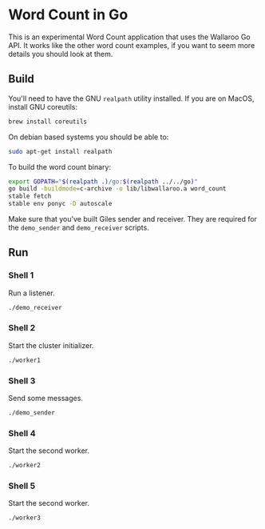 # Word Count in Go

This is an experimental Word Count application that uses the Wallaroo
Go API. It works like the other word count examples, if you want to
seem more details you should look at them.

## Build

You'll need to have the GNU `realpath` utility installed. If you are on MacOS, install GNU coreutils:

```bash
brew install coreutils
```

On debian based systems you should be able to:

```bash
sudo apt-get install realpath
```

To build the word count binary:

```bash
export GOPATH="$(realpath .)/go:$(realpath ../../go)"
go build -buildmode=c-archive -o lib/libwallaroo.a word_count
stable fetch
stable env ponyc -D autoscale
```

Make sure that you've built Giles sender and receiver. They are
required for the `demo_sender` and `demo_receiver` scripts.

## Run

### Shell 1

Run a listener.

```bash
./demo_receiver
```

### Shell 2

Start the cluster initializer.

```bash
./worker1
```

### Shell 3

Send some messages.

```bash
./demo_sender
```

### Shell 4

Start the second worker.

```bash
./worker2
```

### Shell 5

Start the second worker.

```bash
./worker3
```
